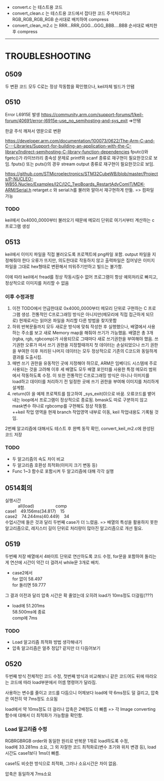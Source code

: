 - convert.c 는 테스트용 코드
- convert_clean.c 는 테스트용 코드에서 잡다한 코드 주석처리하고 RGB_RGB_RGB_RGB 순서대로 배치하여 compress
- convert_clean_m2.c 는 RRR...RRR_GGG...GGG_BBB....BBB 순서대로 배치한 후 compress

---
# TROUBLESHOOTING

## 0509   
두 변환 코드 모두 C로는 정상 작동함을 확인했으나, keil자체 빌드가 안됌

## 0510    
Error L6915E 발생
https://community.arm.com/support-forums/f/keil-forum/40691/error-l6915e-use_no_semihosting-and-sys_exit =>안됌

한글 주석 깨져서 영문으로 변환

https://developer.arm.com/documentation/100073/0622/The-Arm-C-and-C---Libraries/Support-for-building-an-application-with-the-C-library/Indirect-semihosting-C-library-function-dependencies
fputc()와 fgetc()가 라이브러리 종속성 문제로 printf와 scanf 종류로 재구현이 필요한것으로 보임.
fputs() 또는 puts()의 경우 stream output 종류로 재구현이 필요한것으로 보임.

https://github.com/STMicroelectronics/STM32CubeWB/blob/master/Projects/P-NUCLEO-WB55.Nucleo/Examples/I2C/I2C_TwoBoards_RestartAdvComIT/MDK-ARM/Serial.h
retarget.c 와 serial.h를 불러와 알아서 재구현하게 만듦. => 컴파일 가능

### TODO
keil에서 0x4000_0000부터 불러오기 때문에 메모리 단위로 여기서부터 계산하는 c 프로그램 생성

## 0513
keil에서 이미지 파일을 직접 불러오도록 프로젝트에 png파일 포함.
output 파일을 지정해줘야 한다 오류가 뜨지만, 의도한대로 작동하지 않고 출력파일은 집어넣은 이미지 파일을 그대로 hex형태로 변환해서 띄워주기만하고 빌드는 불가함.

이에 따라 keil에서 fread를 정상 작동시킬수 없어 프로그램이 항상 예외처리로 빠지고, 정상적으로 이미지를 처리할 수 없음

### 이후 수정과정
1. 이전 TODO에서 언급한대로 0x4000_0000부터 메모리 단위로 구현하는 C 프로그램 생성. 전통적인 C프로그래밍 방식은 아니지만(메모리에 직접 접근하게 되므로) 현재로서는 읽어온 파일을 처리할 다른 방법을 찾지못함
2. 하위 반복문들까지 모두 새로운 방식에 맞춰 작성한 후 실행했으나, 배열에서 사용하는 주소를 보고 새로 Memory map을 해줘야 쓰기가 가능했음. 배열은 총 3개(rgba, rgb, rgbcomp)가 사용되므로 그때마다 새로 쓰기권한을 부여해야 했음. 쓰기권한 오류가 떠서 쓰기 권한을 지정할때까지 첫 데이터는 손실되었으나 쓰기 권한을 부여한 이후 처리된 나머지 데이터는 모두 정상적으로 기존의 C코드와 동일하게 결과를 도출시킴.
3. 매번 쓰기 권한을 유동적인 곳에 지정해야 하므로, ARM은 임베디드 시스템에 주로 사용되는 것을 고려해 이후 세 배열도 모두 배열 포인터를 사용한 특정 메모리 범위에서 작동하도록 수정. 이 또한 전통적인 C프로그래밍 방식은 아니나 이미지를 load하고 데이터를 처리하기 전 일정한 곳에 쓰기 권한을 부여해 이미지를 처리하게 설계함.
4. return(0) 을 예제 프로젝트를 참고하여 _sys_exit(0)으로 바꿈. 오류코드를 뱉어내는 loop에서 프로그램이 정상적으로 종료됨. bmask도 따로 구분하지 않고 mask변수 하나로 rgbcomp를 구현해도 정상 작동함.\
++keil 작업 영역을 현재 branch 작업영역 내부로 이동, keil 작업내용도 기록될 것임.

2번째 알고리즘에 대해서도 테스트 후 완벽 동작 확인, convert_keil_m2.c에 완성된 코드 저장

### TODO
- 두 알고리즘의 속도 차이 비교
- 두 알고리즘 호환성 최적화(이미지 크기 변동 등)
- Func 1~3 함수로 포함시켜 두 알고리즘에 대해 각각 실행

## 0514회의
실행시간\
&emsp;&emsp;&emsp;all(load)&emsp;&emsp;&emsp;&emsp;&emsp;comp\
case1&emsp;49.156ms(34.817)&emsp;15\
case2&emsp;74.244ms(40.449)&emsp;34\
수업시간에 들은 것과 달리 두번째 case가 더 느렸음. => 배열의 특성을 활용하지 못한 알고리즘으로, 레지스터 길이 단위로 처리량이 많아진 알고리즘으로 개선 필요.

## 0519
두번째 저장 배열에서 4바이트 단위로 연산하도록 코드 수정, for문을 포함하여 돌리는게 연산에 시간이 약간 더 걸려서 while문 3개로 배치.
- case2에서\
for 없이 58.497\
for 돌리면 59.777

그 결과 이전과 달리 압축 시간은 확 줄었는데 오히려 load가 10ms정도 더걸림(???)
- load에 51.201ms\
58.500ms에 종료\
comp에 7ms

### TODO
- Load 알고리즘 최적화 방법 생각해내기
- 압축 알고리즘은 얼추 정답? 같지만 더 다듬어보기

## 0520
두번째 방식 전체적인 코드 수정, 첫번째 방식과 비교해보니 같은 코드여도 뒤에 따라오는 코드에 따라 load부분에서 어셈 명령어가 달라짐.

사용하는 변수를 줄이고 코드를 다듬으니 어제보다 load에 약 6ms정도 덜 걸리고, 압축은 여전히 약 7ms정도 소요됨

load에서 약 10ms정도 더 걸리나 압축은 2배정도 더 빠름 => 각 Image converting 함수에 대해서 더 최적화가 가능함을 확인함.

### Load 알고리즘 수정
RGBRGBRGB order와 동일한 원리로 반복문 1개로 load하도록 수정,\
load에 33.281ms 소요, 그 외 자잘한 코드 최적화로(변수 초기와 위치 변경 등), load시간도 case1보다 1ms더 빠름.

case1도 비슷한 방식으로 최적화, 그러나 소요시간은 차이 없음.

압축은 동일하게 7ms소요